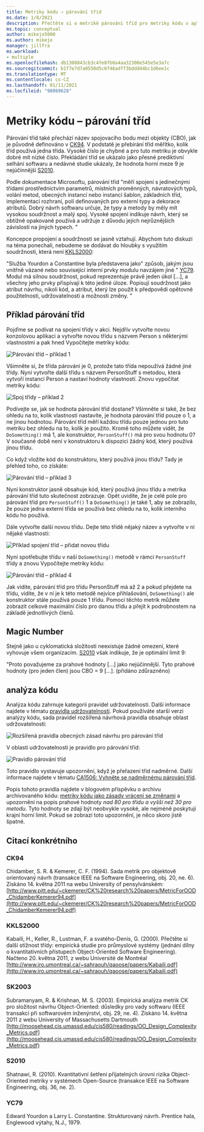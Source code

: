 ```yaml
---
title: Metriky kódu – párování tříd
ms.date: 1/8/2021
description: Přečtěte si o metrikě párování tříd pro metriky kódu v aplikaci Visual Studio.
ms.topic: conceptual
author: mikejo5000
ms.author: mikejo
manager: jillfra
ms.workload:
- multiple
ms.openlocfilehash: db1308843cb3c4fe8fb0a4aa32300e545e5e3a7c
ms.sourcegitcommit: b1f7e7d7a0550d5c6f46adff3bddd44bc1d6ee1c
ms.translationtype: MT
ms.contentlocale: cs-CZ
ms.lasthandoff: 01/11/2021
ms.locfileid: "98069628"
---
```

# <a name="code-metrics---class-coupling"></a>Metriky kódu – párování tříd

Párování tříd také přechází název spojovacího bodu mezi objekty (CBO), jak je původně definováno v [CK94](#ck94). V podstatě je přebírání tříd měřítko, kolik tříd používá jedna třída. Vysoké číslo je chybné a pro tuto metriku je obvykle dobré mít nízké číslo. Překládání tříd se ukázalo jako přesné prediktivní selhání softwaru a nedávné studie ukázaly, že hodnota horní meze 9 je nejúčinnější [S2010](#s2010).

Podle dokumentace Microsoftu, párování tříd "měří spojení s jedinečnými třídami prostřednictvím parametrů, místních proměnných, návratových typů, volání metod, obecných instancí nebo instancí šablon, základních tříd, implementací rozhraní, polí definovaných pro externí typy a dekorace atributů. Dobrý návrh softwaru určuje, že typy a metody by měly mít vysokou soudržnost a malý spoj. Vysoké spojení indikuje návrh, který se obtížně opakovaně používá a udržuje z důvodu jejich nejrůznějších závislostí na jiných typech. "

Koncepce propojení a soudržnosti se jasně vztahují. Abychom tuto diskuzi na téma ponechali, nebudeme se dodávat do hloubky s využitím soudržnosti, která není [KKLS2000](#kkls2000):

"Služba Yourdon a Constantine byla představena jako" způsob, jakým jsou vnitřně vázané nebo související interní prvky modulu navzájem jiné " [YC79](#yc79). Modul má silnou soudržnost, pokud reprezentuje právě jeden úkol [...], a všechny jeho prvky přispívají k této jediné úloze. Popisují soudržnost jako atribut návrhu, nikoli kód, a atribut, který lze použít k předpovědi opětovné použitelnosti, udržovatelnosti a možnosti změny. "

## <a name="class-coupling-example"></a>Příklad párování tříd

Pojďme se podívat na spojení třídy v akci. Nejdřív vytvořte novou konzolovou aplikaci a vytvořte novou třídu s názvem Person s některými vlastnostmi a pak hned Vypočítejte metriky kódu:

![Párování tříd – příklad 1](media/class-coupling-example-1.png)

Všimněte si, že třída párování je 0, protože tato třída nepoužívá žádné jiné třídy. Nyní vytvořte další třídu s názvem PersonStuff s metodou, která vytvoří instanci Person a nastaví hodnoty vlastností. Znovu vypočítat metriky kódu:

![Spoj třídy – příklad 2](media/class-coupling-example-2.png)

Podívejte se, jak se hodnota párování tříd dostane? Všimněte si také, že bez ohledu na to, kolik vlastností nastavíte, je hodnota párování tříd pouze o 1, a ne jinou hodnotou. Párování tříd měří každou třídu pouze jednou pro tuto metriku bez ohledu na to, kolik je použito. Kromě toho můžete vidět, že `DoSomething()` má 1, ale konstruktor, `PersonStuff()` má pro svou hodnotu 0? V současné době není v konstruktoru k dispozici žádný kód, který používá jinou třídu.

Co když vložíte kód do konstruktoru, který používá jinou třídu? Tady je přehled toho, co získáte:

![Párování tříd – příklad 3](media/class-coupling-example-3.png)

Nyní konstruktor jasně obsahuje kód, který používá jinou třídu a metrika párování tříd tuto skutečnost zobrazuje. Opět uvidíte, že je celé pole pro párování tříd pro `PersonStuff()` 1 a `DoSomething()` je také 1, aby se zobrazilo, že pouze jedna externí třída se používá bez ohledu na to, kolik interního kódu ho používá.

Dále vytvořte další novou třídu. Dejte této třídě nějaký název a vytvořte v ní nějaké vlastnosti:

![Příklad spojení tříd – přidat novou třídu](media/class-coupling-example-add-new-class.png)

Nyní spotřebujte třídu v naší `DoSomething()` metodě v rámci `PersonStuff` třídy a znovu Vypočítejte metriky kódu:

![Párování tříd – příklad 4](media/class-coupling-example-4.png)

Jak vidíte, párování tříd pro třídu PersonStuff má až 2 a pokud přejdete na třídu, vidíte, že v ní je k této metodě nejvíce přihlašování, `DoSomething()` ale konstruktor stále používá pouze 1 třídu.  Pomocí těchto metrik můžete zobrazit celkové maximální číslo pro danou třídu a přejít k podrobnostem na základě jednotlivých členů.

## <a name="the-magic-number"></a>Magic Number

Stejně jako u cyklomatická složitosti neexistuje žádné omezení, které vyhovuje všem organizacím. [S2010](#s2010) však indikuje, že je optimální limit 9:

"Proto považujeme za prahové hodnoty [...] jako nejúčinnější. Tyto prahové hodnoty (pro jeden člen) jsou CBO = 9 [...]. (přidáno zdůrazněno)

## <a name="code-analysis"></a>analýza kódu

Analýza kódu zahrnuje kategorii pravidel udržovatelnosti. Další informace najdete v tématu [pravidla udržovatelnosti](/dotnet/fundamentals/code-analysis/quality-rules/maintainability-warnings). Pokud používáte starší verzi analýzy kódu, sada pravidel rozšířená návrhová pravidla obsahuje oblast udržovatelnosti:

![Rozšířená pravidla obecných zásad návrhu pro párování tříd](media/class-coupling-extended-design-guideline-rules.png)

V oblasti udržovatelnosti je pravidlo pro párování tříd:

![Pravidlo párování tříd](media/class-coupling-maintainability-area-rules.png)

Toto pravidlo vystavuje upozornění, když je přeřazení tříd nadměrné. Další informace najdete v tématu [CA1506: Vyhněte se nadměrnému párování tříd](/dotnet/fundamentals/code-analysis/quality-rules/ca1506).

Popis tohoto pravidla najdete v blogovém příspěvku o archivu archivovaného kódu: [metriky kódu jako zásady vrácení se změnami](/archive/blogs/codeanalysis/code-metrics-as-check-in-policy) a upozornění na popis prahové hodnoty *nad 80 pro třídu a vyšší než 30 pro metodu*.  Tyto hodnoty se zdají být neobvykle vysoké, ale nejméně poskytují krajní horní limit. Pokud se zobrazí toto upozornění, je něco skoro jistě špatné.

## <a name="citations"></a>Citací konkrétního

### <a name="ck94"></a>CK94

Chidamber, S. R. & Kemerer, C. F. (1994). Sada metrik pro objektově orientovaný návrh (transakce IEEE na Software Engineering, obj. 20, ne. 6). Získáno 14. května 2011 na webu University of pensylvánském: [http://www.pitt.edu/~ckemerer/CK%20research%20papers/MetricForOOD_ChidamberKemerer94.pdf](http://www.pitt.edu/~ckemerer/CK%20research%20papers/MetricForOOD_ChidamberKemerer94.pdf)

### <a name="kkls2000"></a>KKLS2000

Kabaili, H., Keller, R., Lustman, F. a svatého-Denis, G. (2000). Přečtěte si další stížnost třídy: empirická studie pro průmyslové systémy (jednání dílny o kvantitativních přístupech Object-Oriented Software Engineering). Načteno 20. května 2011, z webu Université de Montréal [http://www.iro.umontreal.ca/~sahraouh/qaoose/papers/Kabaili.pdf](http://www.iro.umontreal.ca/~sahraouh/qaoose/papers/Kabaili.pdf)

### <a name="sk2003"></a>SK2003

Subramanyam, R. & Krishnan, M. S. (2003). Empirická analýza metrik CK pro složitost návrhu Object-Oriented: důsledky pro vady softwaru (IEEE transakcí při softwarovém inženýrství, obj. 29, ne. 4). Získáno 14. května 2011 z webu University of Massachusetts Dartmouth [http://moosehead.cis.umassd.edu/cis580/readings/OO_Design_Complexity_Metrics.pdf](http://moosehead.cis.umassd.edu/cis580/readings/OO_Design_Complexity_Metrics.pdf)

### <a name="s2010"></a>S2010

Shatnawi, R. (2010). Kvantitativní šetření přijatelných úrovní rizika Object-Oriented metriky v systémech Open-Source (transakce IEEE na Software Engineering, obj. 36, ne. 2).

### <a name="yc79"></a>YC79

Edward Yourdon a Larry L. Constantine. Strukturovaný návrh. Prentice hala, Englewood výtahy, N.J., 1979.